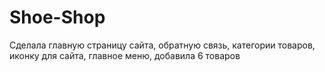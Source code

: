 # Shoe-Shop
Сделала главную страницу сайта, обратную связь, категории товаров, иконку для сайта, главное меню, добавила 6 товаров
